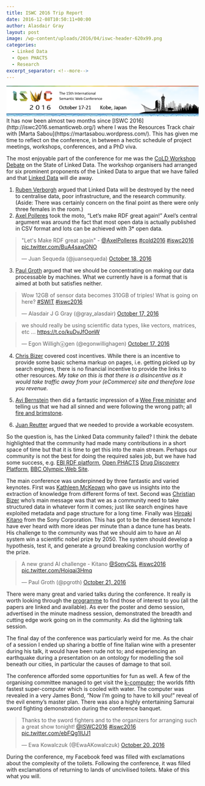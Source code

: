 ```yaml
---
title: ISWC 2016 Trip Report
date: 2016-12-08T10:50:11+00:00
author: Alasdair Gray
layout: post
image: /wp-content/uploads/2016/04/iswc-header-620x99.png
categories:
  - Linked Data
  - Open PHACTS
  - Research
excerpt_separator: <!--more-->
---
```

<img src="/assets/img/2016-04-19_iswc2016-header.png" alt="ISWC Banner"/>
It has now been almost two months since [ISWC 2016](http://iswc2016.semanticweb.org/) where I was the Resources Track chair with [Marta Sabou](https://martasabou.wordpress.com/). This has given me time to reflect on the conference, in between a hectic schedule of project meetings, workshops, conferences, and a PhD viva.

The most enjoyable part of the conference for me was the [CoLD Workshop](https://www.dcc.uchile.cl/cold2016/) [Debate](https://www.dcc.uchile.cl/cold2016/#debate) on the State of Linked Data. The workshop organisers had arranged for six prominent proponents of the Linked Data to argue that we have failed and that [Linked Data](https://en.wikipedia.org/wiki/Linked_data) will die away.

<!--more-->

1. [Ruben Verborgh](https://ruben.verborgh.org/) argued that Linked Data will be destroyed by the need to centralise data, poor infrastructure, and the research community. (Aside: There was certainly concern on the final point as there were only three females in the room.)
2. [Axel Polleres](https://aic.ai.wu.ac.at/~polleres/) took the moto, “Let’s make RDF great again!” Axel’s central argument was around the fact that most open data is actually published in CSV format and lots can be achieved with 3* open data. 

<blockquote class="twitter-tweet"><p lang="en" dir="ltr">&quot;Let&#39;s Make RDF great again&quot; - <a href="https://twitter.com/AxelPolleres?ref_src=twsrc%5Etfw">@AxelPolleres</a> <a href="https://twitter.com/hashtag/cold2016?src=hash&amp;ref_src=twsrc%5Etfw">#cold2016</a> <a href="https://twitter.com/hashtag/iswc2016?src=hash&amp;ref_src=twsrc%5Etfw">#iswc2016</a> <a href="https://t.co/BuA4sawONO">pic.twitter.com/BuA4sawONO</a></p>&mdash; Juan Sequeda (@juansequeda) <a href="https://twitter.com/juansequeda/status/788248923458547713?ref_src=twsrc%5Etfw">October 18, 2016</a></blockquote> <script async src="https://platform.twitter.com/widgets.js" charset="utf-8"></script>

3. [Paul Groth](http://pgroth.com/) argued that we should be concentrating on making our data processable by machines. What we currently have is a format that is aimed at both but satisfies neither.
<blockquote class="twitter-tweet"><p lang="en" dir="ltr">Wow 12GB of sensor data becomes 310GB of triples! What is going on here? <a href="https://twitter.com/hashtag/SWIT?src=hash&amp;ref_src=twsrc%5Etfw">#SWIT</a> <a href="https://twitter.com/hashtag/iswc2016?src=hash&amp;ref_src=twsrc%5Etfw">#iswc2016</a></p>&mdash; Alasdair J G Gray (@gray_alasdair) <a href="https://twitter.com/gray_alasdair/status/787925408926748672?ref_src=twsrc%5Etfw">October 17, 2016</a></blockquote> <script async src="https://platform.twitter.com/widgets.js" charset="utf-8"></script>
<blockquote class="twitter-tweet"><p lang="en" dir="ltr">we should really be using scientific data types, like vectors, matrices, etc ... <a href="https://t.co/kuDvJfOonW">https://t.co/kuDvJfOonW</a></p>&mdash; Egon Willighⓐgen (@egonwillighagen) <a href="https://twitter.com/egonwillighagen/status/787925689672556544?ref_src=twsrc%5Etfw">October 17, 2016</a></blockquote> <script async src="https://platform.twitter.com/widgets.js" charset="utf-8"></script>
       
4. [Chris Bizer](http://dws.informatik.uni-mannheim.de/en/people/professors/prof-dr-christian-bizer/) covered cost incentives. While there is an incentive to provide some basic schema markup on pages, i.e. getting picked up by search engines, there is no financial incentive to provide the links to other resources. _My take on this is that there is a disincentive as it would take traffic away from your (eCommerce) site and therefore lose you revenue._

5. [Avi Bernstein](http://www.ifi.uzh.ch/en/ddis/people/bernstein.html) then did a fantastic impression of a [Wee Free minister](https://en.wikipedia.org/wiki/Free_Church_of_Scotland_(since_1900)) and telling us that we had all sinned and were following the wrong path; all [fire and brimstone](https://en.wikipedia.org/wiki/Fire_and_brimstone).

6. [Juan Reutter](https://twitter.com/JuanLReutter) argued that we needed to provide a workable ecosystem.
        
So the question is, has the Linked Data community failed? I think the debate highlighted that the community had made many contributions in a short space of time but that it is time to get this into the main stream. Perhaps our community is not the best for doing the required sales job, but we have had some success, e.g. [EBI RDF platform](https://www.ebi.ac.uk/rdf/), [Open PHACTS](http://www.openphacts.org/) [Drug Discovery Platform](http://explorer.openphacts.org/), [BBC Olympic Web Site](http://www.bbc.com/sport/olympics/rio-2016).
        
The main conference was underpinned by three fantastic and varied keynotes. First was [Kathleen McKeown](http://iswc2016.semanticweb.org/pages/program/keynote-mckeown.html) who gave us insights into the extraction of knowledge from different forms of text. Second was [Christian Bizer](http://iswc2016.semanticweb.org/pages/program/keynote-bizer.html) who’s main message was that we as a community need to take structured data in whatever form it comes; just like search engines have exploited metadata and page structure for a long time. Finally was [Hiroaki Kitano](http://iswc2016.semanticweb.org/pages/program/keynote-bizer.html) from the Sony Corporation. This has got to be the densest keynote I have ever heard with more ideas per minute than a dance tune has beats. His challenge to the community was that we should aim to have an AI system win a scientific nobel prize by 2050. The system should develop a hypothesis, test it, and generate a ground breaking conclusion worthy of the prize.

<blockquote class="twitter-tweet"><p lang="it" dir="ltr">A new grand AI challenge - Kitano <a href="https://twitter.com/SonyCSL?ref_src=twsrc%5Etfw">@SonyCSL</a> <a href="https://twitter.com/hashtag/iswc2016?src=hash&amp;ref_src=twsrc%5Etfw">#iswc2016</a> <a href="https://t.co/Hoiqai3Hmq">pic.twitter.com/Hoiqai3Hmq</a></p>&mdash; Paul Groth (@pgroth) <a href="https://twitter.com/pgroth/status/789260645975719936?ref_src=twsrc%5Etfw">October 21, 2016</a></blockquote> <script async src="https://platform.twitter.com/widgets.js" charset="utf-8"></script>
        
There were many great and varied talks during the conference. It really is worth looking through the [programme](http://iswc2016.semanticweb.org/pages/program.html) to find those of interest to you (all the papers are linked and available). As ever the poster and demo session, advertised in the minute madness session, demonstrated the breadth and cutting edge work going on in the community. As did the lightning talk session.
        
The final day of the conference was particularly weird for me. As the chair of a session I ended up sharing a bottle of fine Italian wine with a presenter during his talk, it would have been rude not to; and experiencing an earthquake during a presentation on an ontology for modelling the soil beneath our cities, in particular the causes of damage to that soil.
        
The conference afforded some opportunities for fun as well. A few of the organising committee managed to get visit the [k-computer](https://en.wikipedia.org/wiki/K_computer); the worlds fifth fastest super-computer which is cooled with water. The computer was revealed in a very James Bond, &#8220;Now I’m going to have to kill you!&#8221; reveal of the evil enemy’s master plan. There was also a highly entertaining Samurai sword fighting demonstration during the conference banquet.

<blockquote class="twitter-tweet"><p lang="en" dir="ltr">Thanks to the sword fighters and to the organizers for arranging such a great show tonight! <a href="https://twitter.com/ISWC2016?ref_src=twsrc%5Etfw">@ISWC2016</a> <a href="https://twitter.com/hashtag/iswc2016?src=hash&amp;ref_src=twsrc%5Etfw">#iswc2016</a> <a href="https://t.co/ebFQg1IUJ1">pic.twitter.com/ebFQg1IUJ1</a></p>&mdash; Ewa Kowalczuk (@EwaAKowalczuk) <a href="https://twitter.com/EwaAKowalczuk/status/789109270667145216?ref_src=twsrc%5Etfw">October 20, 2016</a></blockquote> <script async src="https://platform.twitter.com/widgets.js" charset="utf-8"></script>
        
During the conference, my Facebook feed was filled with exclamations about the complexity of the toilets. Following the conference, it was filled with exclamations of returning to lands of uncivilised toilets. Make of this what you will.
